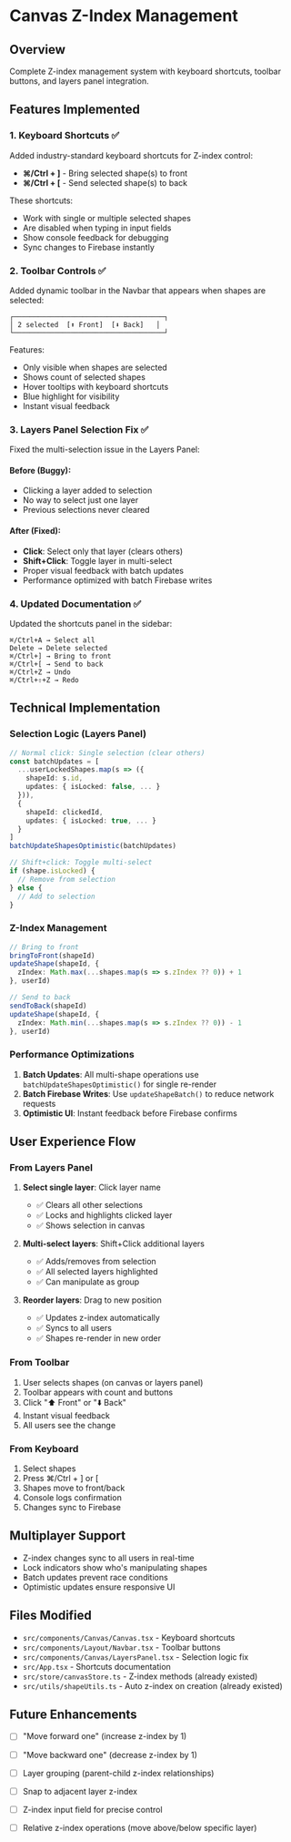 # Canvas Z-Index Management

## Overview
Complete Z-index management system with keyboard shortcuts, toolbar buttons, and layers panel integration.

## Features Implemented

### 1. **Keyboard Shortcuts** ✅
Added industry-standard keyboard shortcuts for Z-index control:

- **⌘/Ctrl + ]** - Bring selected shape(s) to front
- **⌘/Ctrl + [** - Send selected shape(s) to back

These shortcuts:
- Work with single or multiple selected shapes
- Are disabled when typing in input fields
- Show console feedback for debugging
- Sync changes to Firebase instantly

### 2. **Toolbar Controls** ✅
Added dynamic toolbar in the Navbar that appears when shapes are selected:

```
┌─────────────────────────────────────┐
│ 2 selected  [⬆️ Front]  [⬇️ Back]   │
└─────────────────────────────────────┘
```

Features:
- Only visible when shapes are selected
- Shows count of selected shapes
- Hover tooltips with keyboard shortcuts
- Blue highlight for visibility
- Instant visual feedback

### 3. **Layers Panel Selection Fix** ✅
Fixed the multi-selection issue in the Layers Panel:

#### Before (Buggy):
- Clicking a layer added to selection
- No way to select just one layer
- Previous selections never cleared

#### After (Fixed):
- **Click**: Select only that layer (clears others)
- **Shift+Click**: Toggle layer in multi-select
- Proper visual feedback with batch updates
- Performance optimized with batch Firebase writes

### 4. **Updated Documentation** ✅
Updated the shortcuts panel in the sidebar:
```
⌘/Ctrl+A → Select all
Delete → Delete selected
⌘/Ctrl+] → Bring to front
⌘/Ctrl+[ → Send to back
⌘/Ctrl+Z → Undo
⌘/Ctrl+⇧+Z → Redo
```

## Technical Implementation

### Selection Logic (Layers Panel)
```typescript
// Normal click: Single selection (clear others)
const batchUpdates = [
  ...userLockedShapes.map(s => ({ 
    shapeId: s.id, 
    updates: { isLocked: false, ... } 
  })),
  { 
    shapeId: clickedId, 
    updates: { isLocked: true, ... } 
  }
]
batchUpdateShapesOptimistic(batchUpdates)

// Shift+click: Toggle multi-select
if (shape.isLocked) {
  // Remove from selection
} else {
  // Add to selection
}
```

### Z-Index Management
```typescript
// Bring to front
bringToFront(shapeId)
updateShape(shapeId, { 
  zIndex: Math.max(...shapes.map(s => s.zIndex ?? 0)) + 1 
}, userId)

// Send to back
sendToBack(shapeId)
updateShape(shapeId, { 
  zIndex: Math.min(...shapes.map(s => s.zIndex ?? 0)) - 1 
}, userId)
```

### Performance Optimizations
1. **Batch Updates**: All multi-shape operations use `batchUpdateShapesOptimistic()` for single re-render
2. **Batch Firebase Writes**: Use `updateShapeBatch()` to reduce network requests
3. **Optimistic UI**: Instant feedback before Firebase confirms

## User Experience Flow

### From Layers Panel
1. **Select single layer**: Click layer name
   - ✅ Clears all other selections
   - ✅ Locks and highlights clicked layer
   - ✅ Shows selection in canvas

2. **Multi-select layers**: Shift+Click additional layers
   - ✅ Adds/removes from selection
   - ✅ All selected layers highlighted
   - ✅ Can manipulate as group

3. **Reorder layers**: Drag to new position
   - ✅ Updates z-index automatically
   - ✅ Syncs to all users
   - ✅ Shapes re-render in new order

### From Toolbar
1. User selects shapes (on canvas or layers panel)
2. Toolbar appears with count and buttons
3. Click "⬆️ Front" or "⬇️ Back"
4. Instant visual feedback
5. All users see the change

### From Keyboard
1. Select shapes
2. Press ⌘/Ctrl + ] or [
3. Shapes move to front/back
4. Console logs confirmation
5. Changes sync to Firebase

## Multiplayer Support
- Z-index changes sync to all users in real-time
- Lock indicators show who's manipulating shapes
- Batch updates prevent race conditions
- Optimistic updates ensure responsive UI

## Files Modified
- `src/components/Canvas/Canvas.tsx` - Keyboard shortcuts
- `src/components/Layout/Navbar.tsx` - Toolbar buttons
- `src/components/Canvas/LayersPanel.tsx` - Selection logic fix
- `src/App.tsx` - Shortcuts documentation
- `src/store/canvasStore.ts` - Z-index methods (already existed)
- `src/utils/shapeUtils.ts` - Auto z-index on creation (already existed)

## Future Enhancements
- [ ] "Move forward one" (increase z-index by 1)
- [ ] "Move backward one" (decrease z-index by 1)
- [ ] Layer grouping (parent-child z-index relationships)
- [ ] Snap to adjacent layer z-index
- [ ] Z-index input field for precise control
- [ ] Relative z-index operations (move above/below specific layer)

